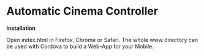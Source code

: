 # Automatic Cinema Controller

**Installation**

Open index.html in Firefox, Chrome or Safari. The whole www directory can be used with Cordova to build a Web-App for your Mobile.
